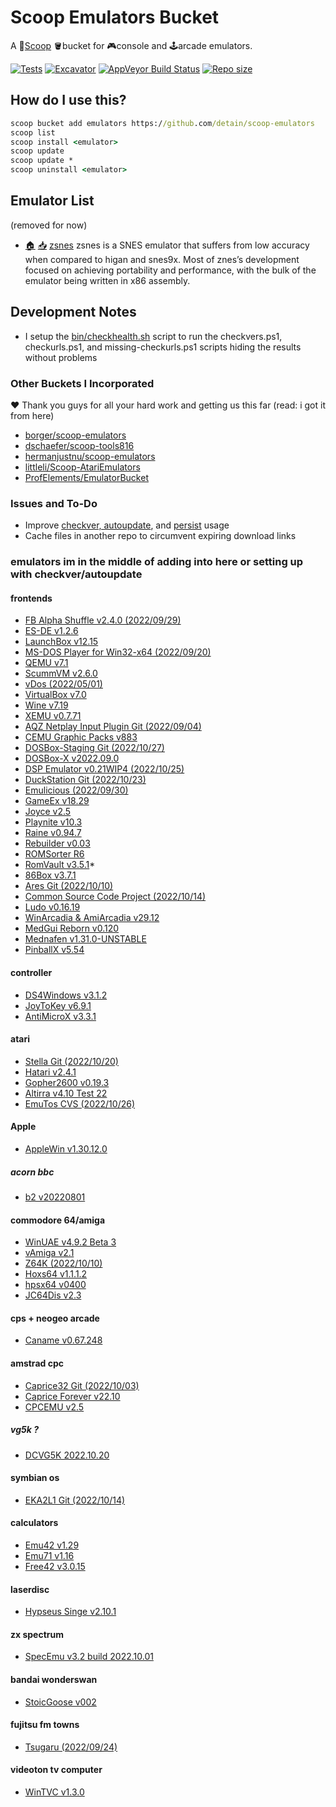# Scoop Emulators Bucket

A 🥄[Scoop](https://scoop.sh) 🪣bucket for 🎮console and 🕹arcade emulators.

[![Tests](https://github.com/detain/scoop-emulators/actions/workflows/ci.yml/badge.svg)](https://github.com/detain/scoop-emulators/actions/workflows/ci.yml)
[![Excavator](https://github.com/detain/scoop-emulators/actions/workflows/excavator.yml/badge.svg)](https://github.com/detain/scoop-emulators/actions/workflows/excavator.yml)
[![AppVeyor Build Status](https://img.shields.io/appveyor/ci/detain/scoop-emulators/master.svg?style=flat-square&label=AppVeyor&logo=appveyor)](https://ci.appveyor.com/project/detain/scoop-emulators/branch/master)
[![Repo size](https://img.shields.io/github/repo-size/detain/scoop-emulators.svg?style=flat-square)](https://github.com/detain/scoop-emulators)

## How do I use this?

```cmd
scoop bucket add emulators https://github.com/detain/scoop-emulators
scoop list
scoop install <emulator>
scoop update
scoop update *
scoop uninstall <emulator>
```

## Emulator List

(removed for now)

* [🏠](http://www.zsnes.com/) [📥](https://consolo.is.cc/emu/zsnes/1.51.7z) [zsnes](./bucket/zsnes.json) zsnes is a SNES emulator that suffers from low accuracy when compared to higan and snes9x. Most of znes’s development focused on achieving portability and performance, with the bulk of the emulator being written in x86 assembly.

## Development Notes

* I setup the [bin/checkhealth.sh](./bin/checkhealth.sh) script to run the checkvers.ps1, checkurls.ps1, and missing-checkurls.ps1 scripts hiding the results without problems

### Other Buckets I Incorporated

❤ Thank you guys for all your hard work and getting us this far (read: i got it from here)

* [borger/scoop-emulators](https://github.com/borger/scoop-emulators)
* [dschaefer/scoop-tools816](https://github.com/dschaefer/scoop-tools816)
* [hermanjustnu/scoop-emulators](https://github.com/hermanjustnu/scoop-emulators)
* [littleli/Scoop-AtariEmulators](https://github.com/littleli/Scoop-AtariEmulators)
* [ProfElements/EmulatorBucket](https://github.com/ProfElements/EmulatorBucket)

### Issues and To-Do

* Improve [checkver, autoupdate](https://github.com/ScoopInstaller/Scoop/wiki/App-Manifest-Autoupdate), and [persist](https://github.com/ScoopInstaller/Scoop/wiki/Persistent-data) usage
* Cache files in another repo to circumvent expiring download links

### emulators im in the middle of adding into here or setting up with checkver/autoupdate

#### frontends

* [FB Alpha Shuffle v2.4.0 (2022/09/29)](https://www.emucr.com/2022/09/fb-alpha-shuffle-v240-20220929.html)
* [ES-DE v1.2.6](https://www.emucr.com/2022/08/es-de-v126.html)
* [LaunchBox v12.15](https://www.emucr.com/2022/09/launchbox-v1215.html)
* [MS-DOS Player for Win32-x64 (2022/09/20)](https://www.emucr.com/2022/09/ms-dos-player-for-win32-x64-20220920.html)
* [QEMU v7.1](https://www.emucr.com/2022/08/qemu-v71.html)
* [ScummVM v2.6.0](https://www.emucr.com/2022/08/scummvm-v260.html)
* [vDos (2022/05/01)](https://www.emucr.com/2022/10/vdos-20220501.html)
* [VirtualBox v7.0](https://www.emucr.com/2022/10/virtualbox-v70.html)
* [Wine v7.19](https://www.emucr.com/2022/10/wine-v719.html)
* [XEMU v0.7.71](https://www.emucr.com/2022/10/xemu-v0771.html)
* [AQZ Netplay Input Plugin Git (2022/09/04)](https://www.emucr.com/2022/09/aqz-netplay-input-plugin-git-20220904.html)
* [CEMU Graphic Packs v883](https://www.emucr.com/2022/08/cemu-graphic-packs-v883.html)
* [DOSBox-Staging Git (2022/10/27)](https://www.emucr.com/2022/10/dosbox-staging-git-20221027.html)
* [DOSBox-X v2022.09.0](https://www.emucr.com/2022/09/dosbox-x-v2022090.html)
* [DSP Emulator v0.21WIP4 (2022/10/25)](https://www.emucr.com/2022/10/dsp-emulator-v021wip4-20221025.html)
* [DuckStation Git (2022/10/23)](https://www.emucr.com/2022/10/duckstation-git-20221023.html)
* [Emulicious (2022/09/30)](https://www.emucr.com/2022/10/emulicious-20220930.html)
* [GameEx v18.29](https://www.emucr.com/2022/10/gameex-v1829.html)
* [Joyce v2.5](https://www.emucr.com/2022/08/joyce-v25.html)
* [Playnite v10.3](https://www.emucr.com/2022/09/playnite-v103.html)
* [Raine v0.94.7](https://www.emucr.com/2022/10/raine-v0947.html)
* [Rebuilder v0.03](https://www.emucr.com/2022/10/rebuilder-v003.html)
* [ROMSorter R6](https://www.emucr.com/2022/10/romsorter-r6.html)
* [RomVault v3.5.1](https://www.emucr.com/2022/10/romvault-v351.html)*
* [86Box v3.7.1](https://www.emucr.com/2022/08/86box-v371.html)
* [Ares Git (2022/10/10)](https://www.emucr.com/2022/10/ares-git-20221010.html)
* [Common Source Code Project (2022/10/14)](https://www.emucr.com/2022/10/common-source-code-project-20221014.html)
* [Ludo v0.16.19](https://www.emucr.com/2022/09/ludo-v01619.html)
* [WinArcadia & AmiArcadia v29.12](https://www.emucr.com/2022/10/winarcadia-amiarcadia-v2912.html)
* [MedGui Reborn v0.120](https://www.emucr.com/2022/08/medgui-reborn-v0120.html)
* [Mednafen v1.31.0-UNSTABLE](https://www.emucr.com/2022/08/mednafen-v1310-unstable.html)
* [PinballX v5.54](https://www.emucr.com/2022/09/pinballx-v554.html)

#### controller

* [DS4Windows v3.1.2](https://www.emucr.com/2022/08/ds4windows-v312.html)
* [JoyToKey v6.9.1](https://www.emucr.com/2022/08/joytokey-v691.html)
* [AntiMicroX v3.3.1](https://www.emucr.com/2022/10/antimicrox-v331.html)

#### atari

* [Stella Git (2022/10/20)](https://www.emucr.com/2022/10/stella-git-20221020.html)
* [Hatari v2.4.1](https://www.emucr.com/2022/08/hatari-v241.html)
* [Gopher2600 v0.19.3](https://www.emucr.com/2022/10/gopher2600-v0193.html)
* [Altirra v4.10 Test 22](https://www.emucr.com/2022/10/altirra-v410-test-22.html)
* [EmuTos CVS (2022/10/26)](https://www.emucr.com/2022/10/emutos-cvs-20221026.html)

#### Apple

* [AppleWin v1.30.12.0](https://www.emucr.com/2022/09/applewin-v130120.html)

##### acorn bbc

* [b2 v20220801](https://www.emucr.com/2022/08/b2-v20220801.html)

#### commodore 64/amiga

* [WinUAE v4.9.2 Beta 3](https://www.emucr.com/2022/10/winuae-v492-beta-3.html)
* [vAmiga v2.1](https://www.emucr.com/2022/08/vamiga-v21.html)
* [Z64K (2022/10/10)](https://www.emucr.com/2022/10/z64k-20221010.html)
* [Hoxs64 v1.1.1.2](https://www.emucr.com/2022/09/hoxs64-v1112.html)
* [hpsx64 v0400](https://www.emucr.com/2022/10/hpsx64-v0400.html)
* [JC64Dis v2.3](https://www.emucr.com/2022/10/jc64dis-v23.html)

#### cps + neogeo arcade

* [Caname v0.67.248](https://www.emucr.com/2022/09/caname-v067248.html)

#### amstrad cpc

* [Caprice32 Git (2022/10/03)](https://www.emucr.com/2022/10/caprice32-git-20221003.html)
* [Caprice Forever v22.10](https://www.emucr.com/2022/10/caprice-forever-v2210.html)
* [CPCEMU v2.5](https://www.emucr.com/2022/08/cpcemu-v25.html)

##### vg5k ?

* [DCVG5K 2022.10.20](https://www.emucr.com/2022/10/dcvg5k-20221020.html)

#### symbian os

* [EKA2L1 Git (2022/10/14)](https://www.emucr.com/2022/10/eka2l1-git-20221014.html)

#### calculators

* [Emu42 v1.29](https://www.emucr.com/2022/10/emu42-v128.html)
* [Emu71 v1.16](https://www.emucr.com/2022/08/emu71-v116.html)
* [Free42 v3.0.15](https://www.emucr.com/2022/10/free42-v3015.html)

#### laserdisc

* [Hypseus Singe v2.10.1](https://www.emucr.com/2022/10/hypseus-singe-v2101.html)

#### zx spectrum

* [SpecEmu v3.2 build 2022.10.01](https://www.emucr.com/2022/10/specemu-v32-build-20221001.html)

#### bandai wonderswan

* [StoicGoose v002](https://www.emucr.com/2022/08/stoicgoose-v002.html)

#### fujitsu fm towns

* [Tsugaru (2022/09/24)](https://www.emucr.com/2022/09/tsugaru-20220924.html)

#### videoton tv computer

* [WinTVC v1.3.0](https://www.emucr.com/2022/10/wintvc-v130.html)
